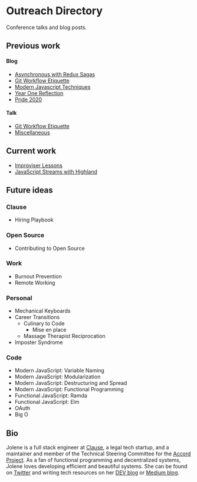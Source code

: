 # Outreach Directory

Conference talks and blog posts.

## Previous work

#### Blog

- [Asynchronous with Redux Sagas][reduxblog]
- [Git Workflow Etiquette][gitblog]
- [Modern Javascript Techniques][modernjsblog]
- [Year One Reflection][yearone]
- [Pride 2020][pride]

#### Talk

- [Git Workflow Etiquette][gittalk]
- [Miscellaneous][talks]

## Current work
- [Improviser Lessons][improvlessons]
- [JavaScript Streams with Highland][streamsblog]

## Future ideas

### Clause

- Hiring Playbook

### Open Source

- Contributing to Open Source

### Work

- Burnout Prevention
- Remote Working

### Personal

- Mechanical Keyboards
- Career Transitions
  - Culinary to Code
    - Mise en place
  - Massage Therapist Reciprocation
- Imposter Syndrome

### Code

- Modern JavaScript: Variable Naming
- Modern JavaScript: Modularization
- Modern JavaScript: Destructuring and Spread
- Modern JavaScript: Functional Programming
- Functional JavaScript: Ramda
- Functional JavaScript: Elm
- OAuth
- Big O

## Bio

Jolene is a full stack engineer at [Clause](https://clause.io/), a legal tech startup, and a maintainer and member of the Technical Steering Committee for the [Accord Project](https://accordproject.org/). As a fan of functional programming and decentralized systems, Jolene loves developing efficient and beautiful systems. She can be found on [Twitter][twitter] and writing tech resources on her [DEV blog][devlink] or [Medium blog][bloglink].

[reduxblog]: blog/redux-saga.md
[gitblog]: blog/git-workflow.md
[modernjsblog]: blog/modern-javascript.md
[streamsblog]: blog/highland-streams.md
[yearone]: blog/year-one.md
[improvlessons]: blog/improv-lessons.md
[pride]: blog/pride.md
[gittalk]: talks/git-workflow.md
[talks]: talks
[twitter]: https://twitter.com/jolanglinais
[devlink]: https://dev.to/irmerk
[bloglink]: https://medium.com/@jolene.langlinais
